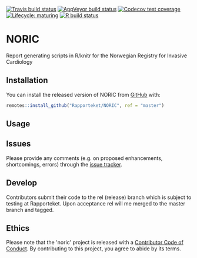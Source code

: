 <!-- badges: start -->
[![Travis build status](https://travis-ci.org/Rapporteket/NORIC.svg?branch=shinyfy)](https://travis-ci.org/Rapporteket/NORIC)
[![AppVeyor build status](https://ci.appveyor.com/api/projects/status/github/Rapporteket/NORIC?branch=shinyfy&svg=true)](https://ci.appveyor.com/project/Rapporteket/NORIC)
[![Codecov test coverage](https://codecov.io/gh/Rapporteket/NORIC/branch/master/graph/badge.svg)](https://codecov.io/gh/Rapporteket/NORIC?branch=master)
[![Lifecycle: maturing](https://img.shields.io/badge/lifecycle-maturing-blue.svg)](https://www.tidyverse.org/lifecycle/#maturing)
[![R build status](https://github.com/rapporteket/noric/workflows/R-CMD-check/badge.svg)](https://github.com/rapporteket/noric/actions)
<!-- badges: end -->

# NORIC
Report generating scripts in R/knitr for the Norwegian Registry for Invasive Cardiology

## Installation

You can install the released version of NORIC from [GitHub](https://github.com/Rapporteket/NORIC) with:

``` r
remotes::install_github("Rapporteket/NORIC", ref = "master")
```

## Usage

## Issues
Please provide any comments (e.g. on proposed enhancements, shortcomings, errors) through the [issue tracker](https://github.com/Rapporteket/NORIC/issues).


## Develop
Contributors submit their code to the rel (release) branch which is
subject to testing at Rapporteket. Upon acceptance rel will me merged to
the master branch and tagged.

## Ethics
Please note that the 'noric' project is released with a
[Contributor Code of Conduct](CODE_OF_CONDUCT.md). By contributing to this
project, you agree to abide by its terms.
